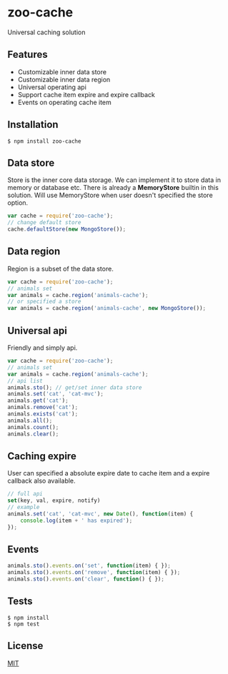 zoo-cache
=========

Universal caching solution

Features
---------
+ Customizable inner data store
+ Customizable inner data region
+ Universal operating api
+ Support cache item expire and expire callback
+ Events on operating cache item

Installation
-------------

```shell
$ npm install zoo-cache
```

Data store
-----------
Store is the inner core data storage. We can implement it to store data in memory or database etc. There is already a **MemoryStore** builtin in this solution. Will use MemoryStore when user doesn't specified the store option.

```javascript
var cache = require('zoo-cache');
// change default store
cache.defaultStore(new MongoStore());
```

Data region
------------
Region is a subset of the data store. 

```javascript
var cache = require('zoo-cache');
// animals set
var animals = cache.region('animals-cache');
// or specified a store
var animals = cache.region('animals-cache', new MongoStore());
```

Universal api
---------------
Friendly and simply api.

```javascript
var cache = require('zoo-cache');
// animals set
var animals = cache.region('animals-cache');
// api list
animals.sto(); // get/set inner data store
animals.set('cat', 'cat-mvc');
animals.get('cat');
animals.remove('cat');
animals.exists('cat');
animals.all();
animals.count();
animals.clear();
```

Caching expire
---------------
User can specified a absolute expire date to cache item and a expire callback also available.

```javascript
// full api
set(key, val, expire, notify)
// example
animals.set('cat', 'cat-mvc', new Date(), function(item) {
    console.log(item + ' has expired');
});
```

Events
-------

```javascript
animals.sto().events.on('set', function(item) { });
animals.sto().events.on('remove', function(item) { });
animals.sto().events.on('clear', function() { });
```

Tests
-------------

```shell
$ npm install
$ npm test
```

License
--------

[MIT](LICENSE)
